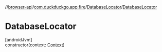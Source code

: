 //[browser-api](../../../index.md)/[com.duckduckgo.app.fire](../index.md)/[DatabaseLocator](index.md)/[DatabaseLocator](-database-locator.md)

# DatabaseLocator

[androidJvm]\
constructor(context: [Context](https://developer.android.com/reference/kotlin/android/content/Context.html))
